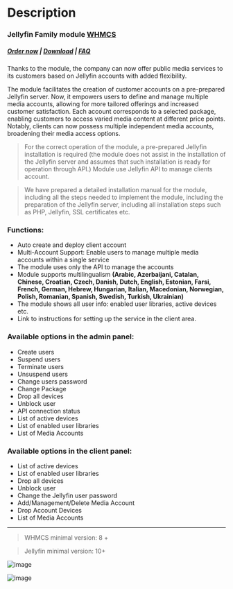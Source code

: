 # Description

### Jellyfin Family module **[WHMCS](https://puqcloud.com/link.php?id=77)** 

#####  [Order now](https://puqcloud.com/whmcs-module-jellyfin-family.php) | [Download](https://download.puqcloud.com/WHMCS/servers/PUQ_WHMCS-Jellyfin-Family/) | [FAQ](https://faq.puqcloud.com/)

Thanks to the module, the company can now offer public media services to its customers based on Jellyfin accounts with added flexibility.  
  
The module facilitates the creation of customer accounts on a pre-prepared Jellyfin server. Now, it empowers users to define and manage multiple media accounts, allowing for more tailored offerings and increased customer satisfaction. Each account corresponds to a selected package, enabling customers to access varied media content at different price points. Notably, clients can now possess multiple independent media accounts, broadening their media access options.

>For the correct operation of the module, a pre-prepared Jellyfin installation is required (the module does not assist in the installation of the Jellyfin server and assumes that such installation is ready for operation through API.) Module use Jellyfin API to manage clients account.

>We have prepared a detailed installation manual for the module, including all the steps needed to implement the module, including the preparation of the Jellyfin server, including all installation steps such as PHP, Jellyfin, SSL certificates etc.

### Functions:

- Auto create and deploy client account
- Multi-Account Support: Enable users to manage multiple media accounts within a single service
- The module uses only the API to manage the accounts
- Module supports multilingualism **(Arabic, Azerbaijani, Catalan, Chinese, Croatian, Czech, Danish, Dutch, English, Estonian, Farsi, French, German, Hebrew, Hungarian, Italian, Macedonian, Norwegian, Polish, Romanian, Spanish, Swedish, Turkish, Ukrainian)**
- The module shows all user info: enabled user libraries, active devices etc.
- Link to instructions for setting up the service in the client area.

### Available options in the admin panel:

- Create users
- Suspend users
- Terminate users
- Unsuspend users
- Change users password
- Change Package
- Drop all devices
- Unblock user
- API connection status
- List of active devices
- List of enabled user libraries
- List of Media Accounts

### Available options in the client panel:

- List of active devices
- List of enabled user libraries
- Drop all devices
- Unblock user
- Change the Jellyfin user password
- Add/Management/Delete Media Account
- Drop Account Devices
- List of Media Accounts

- - - - - -

>WHMCS minimal version: 8 +

>Jellyfin minimal version: 10+

![image](https://github.com/PUQ-sp-z-o-o/WHMCS-Module-Jellyfin-Family/assets/81689153/7d0e708b-fda4-4916-8145-72f96c61fdd5)

![image](https://github.com/PUQ-sp-z-o-o/WHMCS-Module-Jellyfin-Family/assets/81689153/271789ef-e93e-4984-8762-a176a74578f9)
